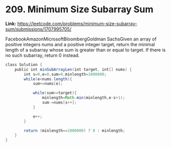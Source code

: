 # 209. Minimum Size Subarray Sum

**Link:** https://leetcode.com/problems/minimum-size-subarray-sum/submissions/1707995705/

FacebookAmazonMicrosoftBloombergGoldman SachsGiven an array of positive integers nums and a positive integer target, return the minimal length of a subarray whose sum is greater than or equal to target. If there is no such subarray, return 0 instead.

```java
class Solution {
    public int minSubArrayLen(int target, int[] nums) {
        int s=0,e=0,sum=0,minlength=1000000;
        while(e<nums.length){
            sum+=nums[e];

            while(sum>=target){
                minlength=Math.min(minlength,e-s+1);
                sum-=nums[s++];
            }

            e++;
        }

        return (minlength==1000000) ? 0 : minlength;
    }
}
```
